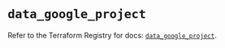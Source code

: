# `data_google_project`

Refer to the Terraform Registry for docs: [`data_google_project`](https://registry.terraform.io/providers/hashicorp/google/6.33.0/docs/data-sources/project).
